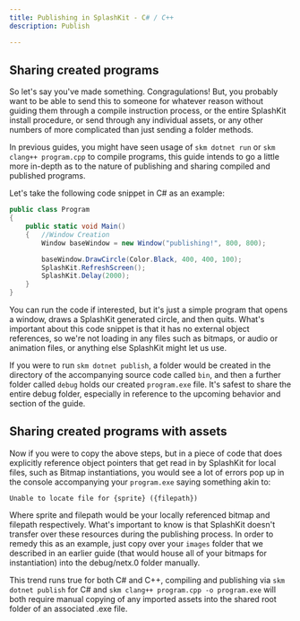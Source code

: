 ```yaml
---
title: Publishing in SplashKit - C# / C++
description: Publish

---
```




## Sharing created programs

So let's say you've made something. Congragulations! But, you probably want to be able to send this
to someone for whatever reason without guiding them through a compile instruction process, or the
entire SplashKit install procedure, or send through any individual assets, or any other numbers of
more complicated than just sending a folder methods.

In previous guides, you might have seen usage of `skm dotnet run` or `skm clang++ program.cpp` to
compile programs, this guide intends to go a little more in-depth as to the nature of publishing and
sharing compiled and published programs.

Let's take the following code snippet in C# as an example:

```c#
public class Program
{
    public static void Main()
    {   //Window Creation
        Window baseWindow = new Window("publishing!", 800, 800);

        baseWindow.DrawCircle(Color.Black, 400, 400, 100);
        SplashKit.RefreshScreen();
        SplashKit.Delay(2000);
    }
}
```

You can run the code if interested, but it's just a simple program that opens a window, draws a
SplashKit generated circle, and then quits. What's important about this code snippet is that it has
no external object references, so we're not loading in any files such as bitmaps, or audio or
animation files, or anything else SplashKit might let us use.

If you were to run `skm dotnet publish`, a folder would be created in the directory of the
accompanying source code called `bin`, and then a further folder called `debug` holds our created
`program.exe` file. It's safest to share the entire debug folder, especially in reference to the
upcoming behavior and section of the guide.

## Sharing created programs with assets

Now if you were to copy the above steps, but in a piece of code that does explicitly reference
object pointers that get read in by SplashKit for local files, such as Bitmap instantiations, you
would see a lot of errors pop up in the console accompanying your `program.exe` saying something
akin to:

```
Unable to locate file for {sprite} ({filepath})
```

Where sprite and filepath would be your locally referenced bitmap and filepath respectively. What's
important to know is that SplashKit doesn't transfer over these resources during the publishing
process. In order to remedy this as an example, just copy over your `images` folder that we
described in an earlier guide (that would house all of your bitmaps for instantiation) into the
debug/netx.0 folder manually.

This trend runs true for both C# and C++, compiling and publishing via `skm dotnet publish` for C#
and `skm clang++ program.cpp -o program.exe` will both require manual copying of any imported assets
into the shared root folder of an associated .exe file.
